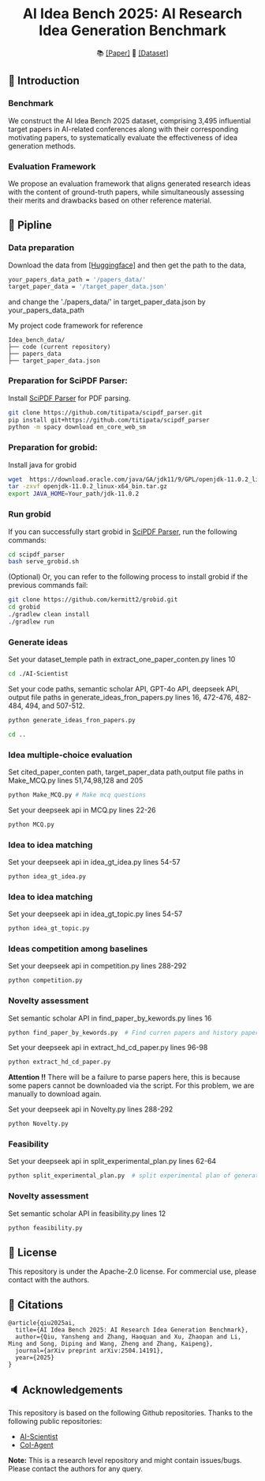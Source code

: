 <h1 align="center">
  <b>AI Idea Bench 2025: AI Research Idea Generation Benchmark</b><br>
</h1>

<p align="center">
  📚 <a href="https://arxiv.org/pdf/2504.14191">[Paper]</a>
  🤗 <a href="https://huggingface.co/datasets/yanshengqiu/AI_Idea_Bench_2025">[Dataset]</a>
</p>


## 💬 Introduction

### Benchmark
We construct the AI Idea Bench 2025 dataset, comprising 3,495 influential target papers in AI-related conferences along with their corresponding motivating papers, to systematically evaluate the effectiveness of idea generation methods.
### Evaluation Framework
We propose an evaluation framework that aligns generated research ideas with the content of ground-truth papers, while simultaneously assessing their merits and drawbacks based on other reference material.


## 🚀 Pipline

### Data preparation

Download the data from <a href="https://huggingface.co/datasets/yanshengqiu/AI_Idea_Bench_2025">[Huggingface]</a> and then get the path to the data,

```bash
your_papers_data_path = '/papers_data/'
target_paper_data = '/target_paper_data.json'
```
and change the './papers_data/' in target_paper_data.json by your_papers_data_path

My project code framework for reference
```
Idea_bench_data/
├── code (current repository)
├── papers_data   
├── target_paper_data.json

```

### Preparation for SciPDF Parser:
Install [SciPDF Parser](https://github.com/titipata/scipdf_parser) for PDF parsing.
```bash
git clone https://github.com/titipata/scipdf_parser.git
pip install git+https://github.com/titipata/scipdf_parser
python -m spacy download en_core_web_sm
```

### Preparation for grobid:
Install java for grobid
```bash
wget  https://download.oracle.com/java/GA/jdk11/9/GPL/openjdk-11.0.2_linux-x64_bin.tar.gz
tar -zxvf openjdk-11.0.2_linux-x64_bin.tar.gz
export JAVA_HOME=Your_path/jdk-11.0.2
```

### Run grobid

If you can successfully start grobid in [SciPDF Parser](https://github.com/titipata/scipdf_parser.git), run the following commands:
```bash
cd scipdf_parser
bash serve_grobid.sh
```

(Optional) Or, you can refer to the following process to install grobid if the previous commands fail:
```bash
git clone https://github.com/kermitt2/grobid.git
cd grobid
./gradlew clean install
./gradlew run
```

### Generate ideas

Set your dataset_temple path in extract_one_paper_conten.py lines 10



```bash
cd ./AI-Scientist
```

Set your code paths, semantic scholar API, GPT-4o API, deepseek API, output file paths in generate_ideas_fron_papers.py lines 16, 472-476, 482-484, 494, and 507-512.


```bash
python generate_ideas_fron_papers.py

cd ..
```


### Idea multiple-choice evaluation
Set cited_paper_conten path, target_paper_data path,output file paths in Make_MCQ.py lines 51,74,98,128 and 205




```bash
python Make_MCQ.py # Make mcq questions
```

Set your deepseek api in MCQ.py lines 22-26

```bash
python MCQ.py
```


### Idea to idea matching

Set your deepseek api in idea_gt_idea.py lines 54-57

```bash
python idea_gt_idea.py
```

### Idea to idea matching

Set your deepseek api in idea_gt_topic.py lines 54-57

```bash
python idea_gt_topic.py
```

### Ideas competition among baselines

Set your deepseek api in competition.py lines 288-292

```bash
python competition.py
```


### Novelty assessment

Set semantic scholar API in find_paper_by_kewords.py lines 16

```bash
python find_paper_by_kewords.py  # Find curren papers and history papers
```

Set your deepseek api in extract_hd_cd_paper.py lines 96-98
```bash
python extract_hd_cd_paper.py
```
**Attention !!** There will be a failure to parse papers here, this is because some papers cannot be downloaded via the script. For this problem, we are manually to download again.


Set your deepseek api in Novelty.py lines 288-292

```bash
python Novelty.py
```

### Feasibility

Set your deepseek api in split_experimental_plan.py lines 62-64

```bash
python split_experimental_plan.py  # split experimental plan of generated ideas
```



### Novelty assessment

Set semantic scholar API in feasibility.py lines 12

```bash
python feasibility.py 
```

## 🚩 License
This repository is under the Apache-2.0 license. For commercial use, please contact with the authors.


## 📜 Citations
```
@article{qiu2025ai,
  title={AI Idea Bench 2025: AI Research Idea Generation Benchmark},
  author={Qiu, Yansheng and Zhang, Haoquan and Xu, Zhaopan and Li, Ming and Song, Diping and Wang, Zheng and Zhang, Kaipeng},
  journal={arXiv preprint arXiv:2504.14191},
  year={2025}
}
```
## 🔈 Acknowledgements
This repository is based on the following Github repositories. Thanks to the following public repositories:
- [AI-Scientist](https://github.com/SakanaAI/AI-Scientist)
- [CoI-Agent](https://github.com/DAMO-NLP-SG/CoI-Agent)

**Note:** This is a research level repository and might contain issues/bugs. Please contact the authors for any query.